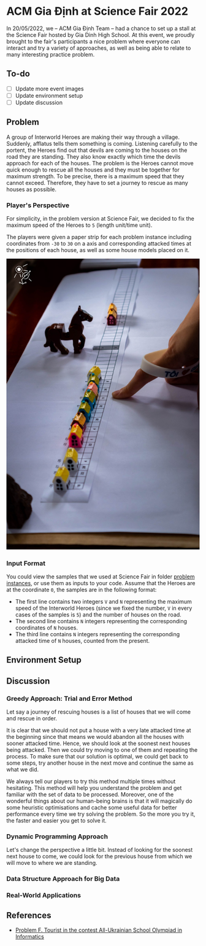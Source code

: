 # ACM Gia Định at Science Fair 2022

In 20/05/2022, we – ACM Gia Định Team – had a chance to set up a stall at the Science Fair hosted by Gia Dinh High School. At this event, we proudly brought to the fair's participants a nice problem where everyone can interact and try a variety of approaches, as well as being able to relate to many interesting practice problem.

## To-do
- [ ] Update more event images
- [ ] Update environment setup
- [ ] Update discussion

## Problem
A group of Interworld Heroes are making their way through a village. Suddenly, afflatus tells them something is coming. Listening carefully to the portent, the Heroes find out that devils are coming to the houses on the road they are standing. They also know exactly which time the devils approach for each of the houses. The problem is the Heroes cannot move quick enough to rescue all the houses and they must be together for maximum strength. To be precise, there is a maximum speed that they cannot exceed. Therefore, they have to set a journey to rescue as many houses as possible.

### Player's Perspective
For simplicity, in the problem version at Science Fair, we decided to fix the maximum speed of the Heroes to `5` (length unit/time unit).

The players were given a paper strip for each problem instance including coordinates from `-30` to `30` on a axis and corresponding attacked times at the positions of each house, as well as some house models placed on it.

![Paper strip of a problem instance](images/problem_strip.jpg)

### Input Format
You could view the samples that we used at Science Fair in folder [problem instances](/problem%20instances/), or use them as inputs to your code. Assume that the Heroes are at the coordinate `0`, the samples are in the following format:
- The first line contains two integers `V` and `N` representing the maximum speed of the Interworld Heroes (since we fixed the number, `V` in every cases of the samples is `5`) and the number of houses on the road.
- The second line contains `N` integers representing the corresponding coordinates of `N` houses.
- The third line contains `N` integers representing the corresponding attacked time of `N` houses, counted from the present.

## Environment Setup

## Discussion
### Greedy Approach: Trial and Error Method
Let say a journey of rescuing houses is a list of houses that we will come and rescue in order.

It is clear that we should not put a house with a very late attacked time at the beginning since that means we would abandon all the houses with sooner attacked time. Hence, we should look at the soonest next houses being attacked. Then we could try moving to one of them and repeating the process. To make sure that our solution is optimal, we could get back to some steps, try another house in the next move and continue the same as what we did.

We always tell our players to try this method multiple times without hesitating. This method will help you understand the problem and get familiar with the set of data to be processed. Moreover, one of the wonderful things about our human-being brains is that it will magically do some heuristic optimisations and cache some useful data for better performance every time we try solving the problem. So the more you try it, the faster and easier you get to solve it.

### Dynamic Programming Approach
Let's change the perspective a little bit. Instead of looking for the soonest next house to come, we could look for the previous house from which we will move to where we are standing.

### Data Structure Approach for Big Data

### Real-World Applications

## References
- [Problem F. Tourist in the contest All-Ukrainian School Olympiad in Informatics](https://codeforces.com/contest/76/problem/F)